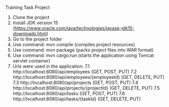 Training Task Project

1. Clone the project
2. Install JDK version 15 (https://www.oracle.com/java/technologies/javase-jdk15-downloads.html)
3. Go to the project folder
4. Use command: mvn compile (compiles project resources)
5. Use command: mvn package (packs project files into WAR format)
6. Use command:  mvn cargo:run (starts the application using Tomcat servlet container)
7. Urls were used in the application:
    7.1 http://localhost:8080/api/employees (GET, POST, PUT)
    7.2 http://localhost:8080/api/employees/{employeeId} (GET, DELETE, PUT)
    7.3 http://localhost:8080/api/projects (GET, POST, PUT)
    7.4 http://localhost:8080/api/projects/{projectId} (GET, DELETE, PUT)
    7.5 http://localhost:8080/api/tasks (GET, POST, PUT)
    7.6 http://localhost:8080/api/tasks/{taskId} (GET, DELETE, PUT)